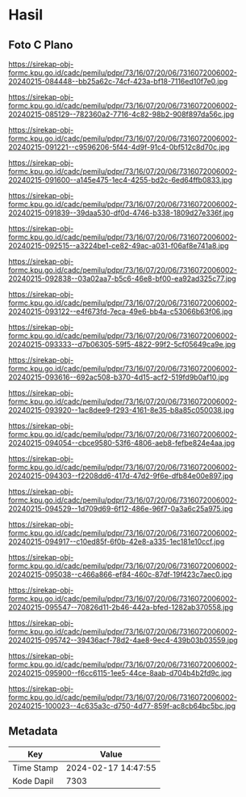 # Hasil

## Foto C Plano

https://sirekap-obj-formc.kpu.go.id/cadc/pemilu/pdpr/73/16/07/20/06/7316072006002-20240215-084448--bb25a62c-74cf-423a-bf18-7116ed10f7e0.jpg

https://sirekap-obj-formc.kpu.go.id/cadc/pemilu/pdpr/73/16/07/20/06/7316072006002-20240215-085129--782360a2-7716-4c82-98b2-908f897da56c.jpg

https://sirekap-obj-formc.kpu.go.id/cadc/pemilu/pdpr/73/16/07/20/06/7316072006002-20240215-091221--c9596206-5f44-4d9f-91c4-0bf512c8d70c.jpg

https://sirekap-obj-formc.kpu.go.id/cadc/pemilu/pdpr/73/16/07/20/06/7316072006002-20240215-091600--a145e475-1ec4-4255-bd2c-6ed64ffb0833.jpg

https://sirekap-obj-formc.kpu.go.id/cadc/pemilu/pdpr/73/16/07/20/06/7316072006002-20240215-091839--39daa530-df0d-4746-b338-1809d27e336f.jpg

https://sirekap-obj-formc.kpu.go.id/cadc/pemilu/pdpr/73/16/07/20/06/7316072006002-20240215-092515--a3224be1-ce82-49ac-a031-f06af8e741a8.jpg

https://sirekap-obj-formc.kpu.go.id/cadc/pemilu/pdpr/73/16/07/20/06/7316072006002-20240215-092838--03a02aa7-b5c6-46e8-bf00-ea92ad325c77.jpg

https://sirekap-obj-formc.kpu.go.id/cadc/pemilu/pdpr/73/16/07/20/06/7316072006002-20240215-093122--e4f673fd-7eca-49e6-bb4a-c53066b63f06.jpg

https://sirekap-obj-formc.kpu.go.id/cadc/pemilu/pdpr/73/16/07/20/06/7316072006002-20240215-093333--d7b06305-59f5-4822-99f2-5cf05649ca9e.jpg

https://sirekap-obj-formc.kpu.go.id/cadc/pemilu/pdpr/73/16/07/20/06/7316072006002-20240215-093616--692ac508-b370-4d15-acf2-519fd9b0af10.jpg

https://sirekap-obj-formc.kpu.go.id/cadc/pemilu/pdpr/73/16/07/20/06/7316072006002-20240215-093920--1ac8dee9-f293-4161-8e35-b8a85c050038.jpg

https://sirekap-obj-formc.kpu.go.id/cadc/pemilu/pdpr/73/16/07/20/06/7316072006002-20240215-094054--cbce9580-53f6-4806-aeb8-fefbe824e4aa.jpg

https://sirekap-obj-formc.kpu.go.id/cadc/pemilu/pdpr/73/16/07/20/06/7316072006002-20240215-094303--f2208dd6-417d-47d2-9f6e-dfb84e00e897.jpg

https://sirekap-obj-formc.kpu.go.id/cadc/pemilu/pdpr/73/16/07/20/06/7316072006002-20240215-094529--1d709d69-6f12-486e-96f7-0a3a6c25a975.jpg

https://sirekap-obj-formc.kpu.go.id/cadc/pemilu/pdpr/73/16/07/20/06/7316072006002-20240215-094917--c10ed85f-6f0b-42e8-a335-1ec181e10ccf.jpg

https://sirekap-obj-formc.kpu.go.id/cadc/pemilu/pdpr/73/16/07/20/06/7316072006002-20240215-095038--c466a866-ef84-460c-87df-19f423c7aec0.jpg

https://sirekap-obj-formc.kpu.go.id/cadc/pemilu/pdpr/73/16/07/20/06/7316072006002-20240215-095547--70826d11-2b46-442a-bfed-1282ab370558.jpg

https://sirekap-obj-formc.kpu.go.id/cadc/pemilu/pdpr/73/16/07/20/06/7316072006002-20240215-095742--39436acf-78d2-4ae8-9ec4-439b03b03559.jpg

https://sirekap-obj-formc.kpu.go.id/cadc/pemilu/pdpr/73/16/07/20/06/7316072006002-20240215-095900--f6cc6115-1ee5-44ce-8aab-d704b4b2fd9c.jpg

https://sirekap-obj-formc.kpu.go.id/cadc/pemilu/pdpr/73/16/07/20/06/7316072006002-20240215-100023--4c635a3c-d750-4d77-859f-ac8cb64bc5bc.jpg


## Metadata

| Key        | Value               |
| ---------- | ------------------- |
| Time Stamp | 2024-02-17 14:47:55 |
| Kode Dapil | 7303                |



